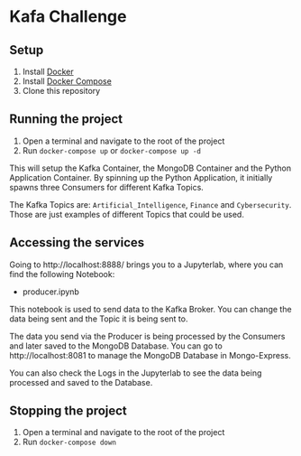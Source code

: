 # Kafa Challenge 

## Setup

1. Install [Docker](https://www.docker.com/get-started)
2. Install [Docker Compose](https://docs.docker.com/compose/install/)
3. Clone this repository

## Running the project

1. Open a terminal and navigate to the root of the project
2. Run `docker-compose up` or `docker-compose up -d`

This will setup the Kafka Container, the MongoDB Container and the Python Application Container.
By spinning up the Python Application, it initially spawns three Consumers for different Kafka Topics.

The Kafka Topics are: `Artificial_Intelligence`, `Finance` and `Cybersecurity`. Those are just examples of different Topics that could be used.

## Accessing the services

Going to http://localhost:8888/ brings you to a Jupyterlab, where you can find the following Notebook:

- producer.ipynb 

This notebook is used to send data to the Kafka Broker. You can change the data being sent and the Topic it is being sent to.

The data you send via the Producer is being processed by the Consumers and later saved to the MongoDB Database.
You can go to http://localhost:8081 to manage the MongoDB Database in Mongo-Express.

You can also check the Logs in the Jupyterlab to see the data being processed and saved to the Database.

## Stopping the project

1. Open a terminal and navigate to the root of the project
2. Run `docker-compose down`